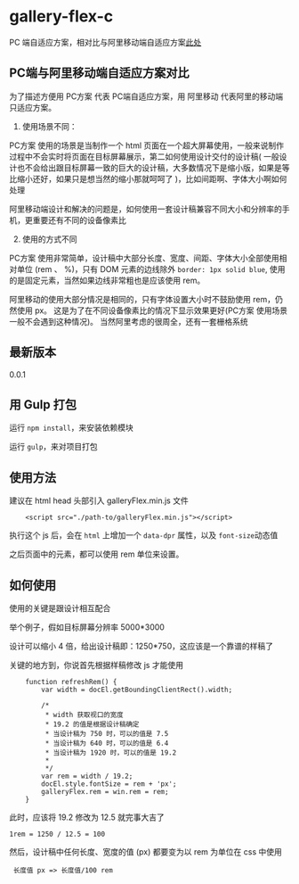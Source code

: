 # gallery-flex-c 

PC 端自适应方案，相对比与阿里移动端自适应方案[此处](https://github.com/amfe/lib-flexible)

## PC端与阿里移动端自适应方案对比

为了描述方便用 PC方案 代表 PC端自适应方案，用 阿里移动 代表阿里的移动端只适应方案。

1. 使用场景不同：

PC方案 使用的场景是当制作一个 html 页面在一个超大屏幕使用，一般来说制作过程中不会实时将页面在目标屏幕展示，第二如何使用设计交付的设计稿( 一般设计也不会给出跟目标屏幕一致的巨大的设计稿，大多数情况下是缩小版，如果是等比缩小还好，如果只是想当然的缩小那就呵呵了 )，比如间距啊、字体大小啊如何处理

阿里移动端设计和解决的问题是，如何使用一套设计稿兼容不同大小和分辨率的手机，更重要还有不同的设备像素比

2. 使用的方式不同

PC方案 使用非常简单，设计稿中大部分长度、宽度、间距、字体大小全部使用相对单位 (rem 、 %)，只有 DOM 元素的边线除外 ` border: 1px solid blue `, 使用的是固定元素，当然如果边线非常粗也是应该使用 rem。

阿里移动的使用大部分情况是相同的，只有字体设置大小时不鼓励使用 rem，仍然使用 px。 这是为了在不同设备像素比的情况下显示效果更好(PC方案 使用场景一般不会遇到这种情况)。
当然阿里考虑的很周全，还有一套栅格系统

## 最新版本

0.0.1

## 用 Gulp 打包

运行 `npm install`，来安装依赖模块

运行 `gulp`，来对项目打包

## 使用方法

建议在 html head 头部引入 galleryFlex.min.js 文件

```
	<script src="./path-to/galleryFlex.min.js"></script>

```
执行这个 js 后，会在 `html` 上增加一个 `data-dpr` 属性，以及 `font-size`动态值

之后页面中的元素，都可以使用 rem 单位来设置。

## 如何使用

使用的关键是跟设计相互配合

举个例子，假如目标屏幕分辨率 5000*3000 

设计可以缩小 4 倍，给出设计稿即：1250*750，这应该是一个靠谱的样稿了

关键的地方到，你说首先根据样稿修改 js 才能使用

```
	function refreshRem() {
		var width = docEl.getBoundingClientRect().width;

		/*
		 * width 获取视口的宽度
		 * 19.2 的值是根据设计稿确定
		 * 当设计稿为 750 时，可以的值是 7.5
		 * 当设计稿为 640 时，可以的值是 6.4
		 * 当设计稿为 1920 时，可以的值是 19.2
		 * 
		 */
		var rem = width / 19.2;
		docEl.style.fontSize = rem + 'px';
		galleryFlex.rem = win.rem = rem;
	}
```
此时，应该将 19.2 修改为 12.5 就完事大吉了

```
1rem = 1250 / 12.5 = 100
```
然后，设计稿中任何长度、宽度的值 (px) 都要变为以 rem 为单位在 css 中使用

```
 长度值 px => 长度值/100 rem

```


